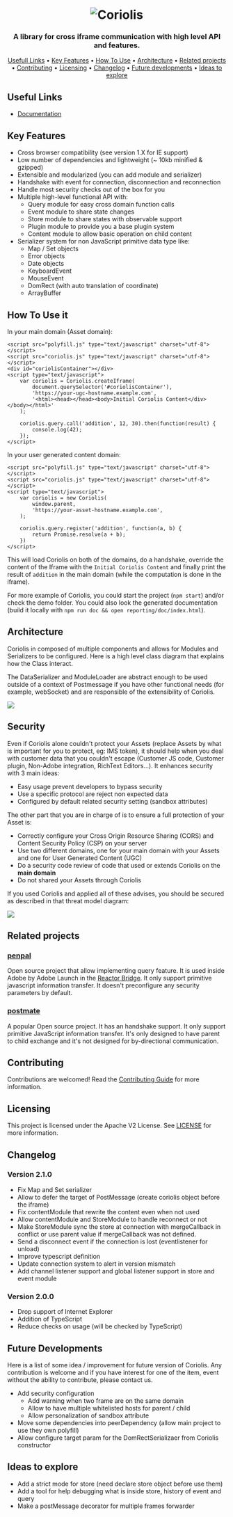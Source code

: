 <h1 align="center">
  <img src="docs/coriolis-white-logo.png" alt="Coriolis" />
</h1>


<h3 align="center">A library for cross iframe communication with high level API and features.</h3>

<p align="center">
  <a href="#usefull-links">Usefull Links</a> •
  <a href="#key-features">Key Features</a> •
  <a href="#how-to-use">How To Use</a> •
  <a href="#architecture">Architecture</a> •
  <a href="#related-projects">Related projects</a> •
  <a href="#contributing">Contributing</a> •
	<a href="#licensing">Licensing</a> •
	<a href="#changelog">Changelog</a> •
  <a href="#future-developments">Future developments</a> •
  <a href="#ideas-to-explore">Ideas to explore</a>
</p>


## Useful Links

* [Documentation](https://opensource.adobe.com/coriolis/)

## Key Features

* Cross browser compatibility (see version 1.X for IE support)
* Low number of dependencies and lightweight (~ 10kb minified & gzipped)
* Extensible and modularized (you can add module and serializer)
* Handshake with event for connection, disconnection and reconnection
* Handle most security checks out of the box for you
* Multiple high-level functional API with:
	* Query module for easy cross domain function calls
	* Event module to share state changes
	* Store module to share states with observable support
	* Plugin module to provide you a base plugin system
	* Content module to allow basic operation on child content
* Serializer system for non JavaScript primitive data type like:
	* Map / Set objects
	* Error objects
	* Date objects
	* KeyboardEvent
	* MouseEvent
	* DomRect (with auto translation of coordinate)
	* ArrayBuffer

## How To Use it

In your main domain (Asset domain):

```
<script src="polyfill.js" type="text/javascript" charset="utf-8"></script>
<script src="coriolis.js" type="text/javascript" charset="utf-8"></script>
<div id="coriolisContainer"></div>
<script type="text/javascript">
	var coriolis = Coriolis.createIframe(
		document.querySelector('#coriolisContainer'),
		'https://your-ugc-hostname.example.com',
		'<html><head></head><body>Initial Coriolis Content</div></body></html>'
	);

	coriolis.query.call('addition', 12, 30).then(function(result) {
		console.log(42);
	});
</script>
```

In your user generated content domain:

```
<script src="polyfill.js" type="text/javascript" charset="utf-8"></script>
<script src="coriolis.js" type="text/javascript" charset="utf-8"></script>
<script type="text/javascript">
	var coriolis = new Coriolis(
		window.parent,
		'https://your-asset-hostname.example.com',
	);

	coriolis.query.register('addition', function(a, b) {
		return Promise.resolve(a + b);
	})
</script>
```

This will load Coriolis on both of the domains, do a handshake, override the content of the Iframe with the `Initial Coriolis Content` and finally print the result of `addition` in the main domain (while the computation is done in the iframe).

For more example of Coriolis, you could start the project (`npm start`) and/or check the demo folder. You could also look the generated documentation (build it locally with `npm run doc && open reporting/doc/index.html`).

## Architecture

Coriolis in composed of multiple components and allows for Modules and Serializers to be configured. Here is a high level class diagram that explains how the Class interact.

The DataSerializer and ModuleLoader are abstract enough to be used outside of a context of Postmessage if you have other functional needs (for example, webSocket) and are responsible of the extensibility of Coriolis.

<img src="docs/Coriolis - Class diagram - High level.svg"/>

## Security

Even if Coriolis alone couldn't protect your Assets (replace Assets by what is important for you to protect, eg: IMS token), it should help when you deal with customer data that you couldn't escape (Customer JS code, Customer plugin, Non-Adobe integration, RichText Editors...). It enhances security with 3 main ideas:

* Easy usage prevent developers to bypass security
* Use a specific protocol are reject non expected data
* Configured by default related security setting (sandbox attributes)

The other part that you are in charge of is to ensure a full protection of your Asset is:

* Correctly configure your Cross Origin Resource Sharing (CORS) and Content Security Policy (CSP) on your server
* Use two different domains, one for your main domain with your Assets and one for User Generated Content (UGC)
* Do a security code review of code that used or extends Coriolis on the **main domain**
* Do not shared your Assets through Coriolis

If you used Coriolis and applied all of these advises, you should be secured as described in that threat model diagram:

<img src="docs/Coriolis - Threat model.png"/>

## Related projects

### [penpal](https://github.com/Aaronius/penpal#readme)

Open source project that allow implementing query feature. It is used inside Adobe by Adobe Launch in the [Reactor Bridge](https://github.com/adobe/reactor-bridge). It only support primitive javascript information transfer. It doesn't preconfigure any security parameters by default.

### [postmate](https://github.com/dollarshaveclub/postmate)

A popular Open source project. It has an handshake support. It only support primitive JavaScript information transfer. It's only designed to have parent to child exchange and it's not designed for by-directional communication.

## Contributing

Contributions are welcomed! Read the [Contributing Guide](./.github/CONTRIBUTING.md) for more information.

## Licensing

This project is licensed under the Apache V2 License. See [LICENSE](LICENSE) for more information.

## Changelog

### Version 2.1.0

* Fix Map and Set serializer
* Allow to defer the target of PostMessage (create coriolis object before the iframe)
* Fix contentModule that rewrite the content even when not used
* Allow contentModule and StoreModule to handle reconnect or not
* Make StoreModule sync the store at connection with mergeCallback in conflict or use parent value if mergeCallback was not defined.
* Send a disconnect event if the connection is lost (eventlistener for unload)
* Improve typescript definition
* Update connection system to alert in version mismatch
* Add channel listener support and global listener support in store and event module

### Version 2.0.0

* Drop support of Internet Explorer
* Addition of TypeScript
* Reduce checks on usage (will be checked by TypeScript)

## Future Developments

Here is a list of some idea / improvement for future version of Coriolis. Any contribution is welcome and if you have interest for one of the item, event without the ability to contribute, please contact us.

* Add security configuration
	* Add warning when two frame are on the same domain
	* Allow to have multiple whitelisted hosts for parent / child
	* Allow personalization of sandbox attribute
* Move some dependencies into peerDependency (allow main project to use they own polyfill)
* Allow configure target param for the DomRectSerializaer from Coriolis constructor

## Ideas to explore

* Add a strict mode for store (need declare store object before use them)
* Add a tool for help debugging what is inside store, history of event and query
* Make a postMessage decorator for multiple frames forwarder
